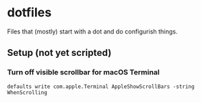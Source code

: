 # dotfiles

Files that (mostly) start with a dot and do configurish things.

## Setup (not yet scripted)

### Turn off visible scrollbar for macOS Terminal

```shell
defaults write com.apple.Terminal AppleShowScrollBars -string WhenScrolling
```
